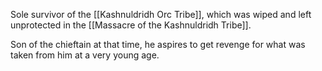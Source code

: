Sole survivor of the [[Kashnuldridh Orc Tribe]], which was wiped and left unprotected in the [[Massacre of the Kashnuldridh Tribe]].

Son of the chieftain at that time, he aspires to get revenge for what was taken from him at a very young age.